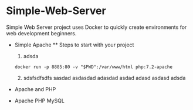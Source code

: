 # Simple-Web-Server

Simple Web Server project uses Docker to quickly create environments for web development beginners.

* Simple Apache
** Steps to start with your project
  1. adsda
    ```
    docker run -p 8885:80 -v "$PWD":/var/www/html php:7.2-apache
    ````
  2. sdsfsdfsdfs
    sasdad asdasdad adasdad 
    asdad adasd  asdasd adsda

* Apache and PHP
* Apache PHP MySQL
